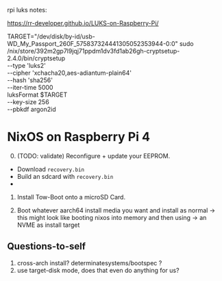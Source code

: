 rpi luks notes:

https://rr-developer.github.io/LUKS-on-Raspberry-Pi/

TARGET="/dev/disk/by-id/usb-WD_My_Passport_260F_575837324441305052353944-0:0"
sudo /nix/store/392m2gp7l9jqj71ppdm1dv3fd1ab26gh-cryptsetup-2.4.0/bin/cryptsetup \
  --type 'luks2' \
  --cipher 'xchacha20,aes-adiantum-plain64' \
  --hash 'sha256' \
  --iter-time 5000 \
  luksFormat $TARGET \
  --key-size 256 \
  --pbkdf argon2id

# NixOS on Raspberry Pi 4

0. (TODO: validate) Reconfigure + update your EEPROM.
  * Download `recovery.bin`
  * Build an sdcard with `recovery.bin`
  * 

1. Install Tow-Boot onto a microSD Card.

2. Boot whatever aarch64 install media you want and install as normal
  -> this might look like booting nixos into memory and then using
  -> an NVME as install target

## Questions-to-self

1. cross-arch install? determinatesystems/bootspec ?
2. use target-disk mode, does that even do anything for us?
